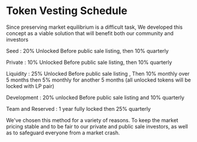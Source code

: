 # Token Vesting Schedule

Since preserving market equilibrium is a difficult task, We developed this concept as a viable solution that will benefit both our community and investors

Seed : 20% Unlocked Before public sale listing, then 10% quarterly

Private : 10% Unlocked Before public sale listing, then 10% quarterly

Liquidity : 25% Unlocked Before public sale listing , Then 10% monthly over 5 months then 5% monthly for another 5 months (all unlocked tokens will be locked with LP pair)

Development : 20% unlocked Before public sale listing and 10% quarterly

Team and Reserved : 1 year fully locked then 25% quarterly

We've chosen this method for a variety of reasons. To keep the market pricing stable and to be fair to our private and public sale investors, as well as to safeguard everyone from a market crash.
